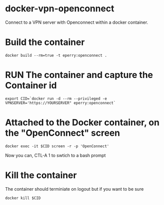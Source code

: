 # docker-vpn-openconnect
Connect to a VPN server with Openconnect within a docker container.

# Build the container
```
docker build --rm=true -t eperry:openconnect .
```
# RUN The container and capture the Container id
```
export CID=`docker run -d --rm --privileged -e VPNSERVER='https://YOURSERVER" eperry:openconnect`
```
# Attached to the Docker container, on the "OpenConnect" screen

```
docker exec -it $CID screen -r -p 'OpenConnect'
```

Now you can, CTL-A 1  to swtich to a bash prompt

# Kill the container

The container should terminiate on logout but if you want to be sure

```
docker kill $CID
```

